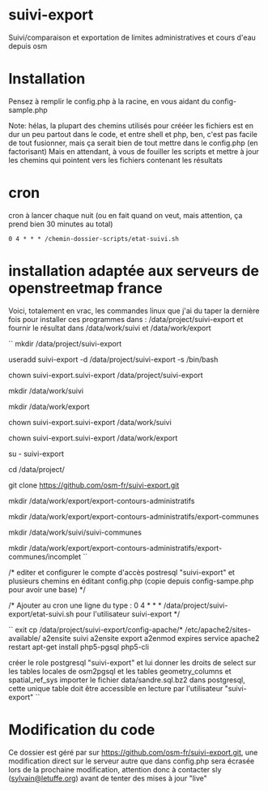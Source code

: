 suivi-export
============

Suivi/comparaison et exportation de limites administratives et cours d'eau depuis osm

Installation
============

Pensez à remplir le config.php à la racine, en vous aidant du config-sample.php

Note: hélas, la plupart des chemins utilisés pour crééer les fichiers est en dur un peu partout dans le code, et entre shell et php, ben, c'est pas facile de 
tout fusionner, mais ça serait bien de tout mettre dans le config.php (en factorisant)
Mais en attendant, à vous de fouiller les scripts et mettre à jour les chemins qui pointent vers les fichiers contenant les résultats

cron
====
cron à lancer chaque nuit (ou en fait quand on veut, mais attention, ça prend bien 30 minutes au total)

``
0 4 * * * /chemin-dossier-scripts/etat-suivi.sh
``

installation adaptée aux serveurs de openstreetmap france 
=========================================================
Voici, totalement en vrac, les commandes linux que j'ai du taper la dernière fois pour installer ces programmes dans :
/data/project/suivi-export
et fournir le résultat dans 
/data/work/suivi
et
/data/work/export

``
mkdir /data/project/suivi-export

useradd suivi-export -d /data/project/suivi-export -s /bin/bash

chown suivi-export.suivi-export /data/project/suivi-export

mkdir /data/work/suivi

mkdir /data/work/export

chown suivi-export.suivi-export /data/work/suivi

chown suivi-export.suivi-export /data/work/export

su - suivi-export

cd /data/project/

git clone https://github.com/osm-fr/suivi-export.git

mkdir /data/work/export/export-contours-administratifs

mkdir /data/work/export/export-contours-administratifs/export-communes

mkdir /data/work/suivi/suivi-communes

mkdir /data/work/export/export-contours-administratifs/export-communes/incomplet
``

/* 
editer et configurer le compte d'accès postresql "suivi-export" et plusieurs chemins en éditant config.php 
(copie depuis config-sampe.php pour avoir une base)
*/

/*
Ajouter au cron une ligne du type :
0 4 * * * /data/project/suivi-export/etat-suivi.sh
pour l'utilisateur suivi-export
*/


``
exit
cp /data/project/suivi-export/config-apache/* /etc/apache2/sites-available/
a2ensite suivi
a2ensite export
a2enmod expires
service apache2 restart
apt-get install php5-pgsql php5-cli

créer le role postgresql "suivi-export" et lui donner les droits de select sur les tables locales de osm2pgsql et les tables geometry_columns et spatial_ref_sys
importer le fichier data/sandre.sql.bz2 dans postgresql, cette unique table doit être accessible en lecture par l'utilisateur "suivi-export" 
``


Modification du code
====================
Ce dossier est géré par sur https://github.com/osm-fr/suivi-export.git, une modification direct sur le serveur autre que dans config.php sera écrasée lors de la
prochaine modification, attention donc à contacter sly (sylvain@letuffe.org) avant de tenter des mises à jour "live"
